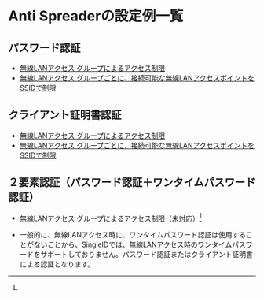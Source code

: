 # Anti Spreaderの設定例一覧
## パスワード認証
* [無線LANアクセス グループによるアクセス制限](wlan-group-password.md)
* [無線LANアクセス グループごとに、接続可能な無線LANアクセスポイントをSSIDで制限](wlan-group-ssid-password.md)

## クライアント証明書認証
* [無線LANアクセス グループによるアクセス制限](wlan-group-cert.md)
* [無線LANアクセス グループごとに、接続可能な無線LANアクセスポイントをSSIDで制限](wlan-group-ssid-cert.md)

## ２要素認証（パスワード認証＋ワンタイムパスワード認証）
* 無線LANアクセス グループによるアクセス制限（未対応）[^1]

[^1]:
  * 一般的に、無線LANアクセス時に、ワンタイムパスワード認証は使用することがないことから、SingleIDでは、無線LANアクセス時のワンタイムパスワードをサポートしておりません。パスワード認証またはクライアント証明書による認証となります。